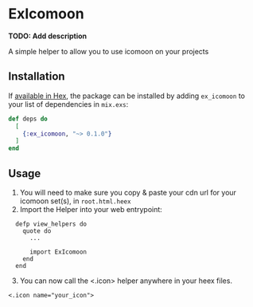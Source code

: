# ExIcomoon

**TODO: Add description**

A simple helper to allow you to use icomoon on your projects

## Installation

If [available in Hex](https://hex.pm/docs/publish), the package can be installed
by adding `ex_icomoon` to your list of dependencies in `mix.exs`:

```elixir
def deps do
  [
    {:ex_icomoon, "~> 0.1.0"}
  ]
end
```

## Usage

1. You will need to make sure you copy & paste your cdn url for your icomoon set(s), in `root.html.heex`
2. Import the Helper into your web entrypoint:
```
  defp view_helpers do
    quote do
      ...

      import ExIcomoon
    end
  end
```
3. You can now call the <.icon> helper anywhere in your heex files. 
```
<.icon name="your_icon">
```

